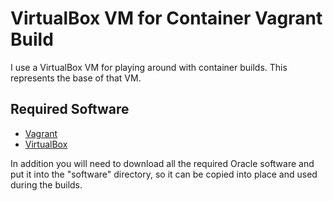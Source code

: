 # VirtualBox VM for Container Vagrant Build

I use a VirtualBox VM for playing around with container builds. This represents the base of that VM.

## Required Software

* [Vagrant](https://www.vagrantup.com/downloads.html)
* [VirtualBox](https://www.virtualbox.org/wiki/Downloads)

In addition you will need to download all the required Oracle software and put it into the "software" directory, so it can be copied into place and used during the builds.
